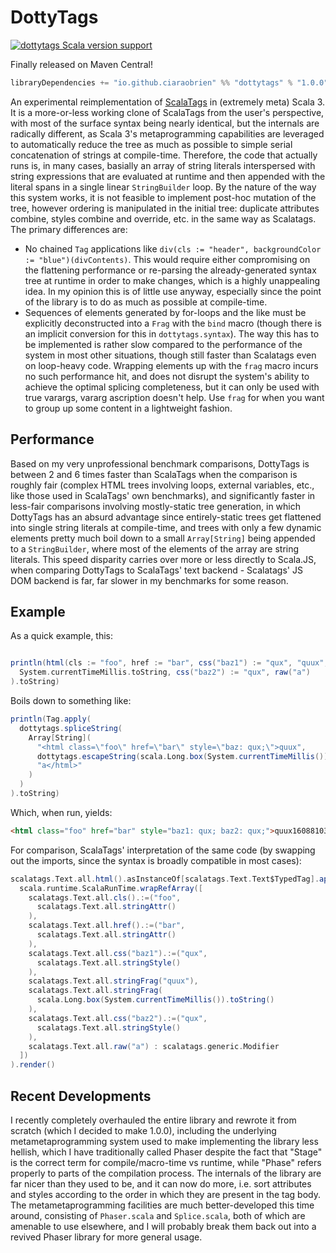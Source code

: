 # DottyTags
[![dottytags Scala version support](https://index.scala-lang.org/ciaraobrien/dottytags/dottytags/latest-by-scala-version.svg)](https://index.scala-lang.org/ciaraobrien/dottytags/dottytags)

Finally released on Maven Central!
```scala
libraryDependencies += "io.github.ciaraobrien" %% "dottytags" % "1.0.0"
```

An experimental reimplementation of [ScalaTags](http://www.lihaoyi.com/scalatags/) in (extremely meta) Scala 3. It is a more-or-less working clone of
ScalaTags from the user's perspective, with most of the surface syntax being nearly identical, but the internals are radically different, as Scala 3's 
metaprogramming capabilities are leveraged to automatically reduce the tree as much as possible to simple serial concatenation of strings at compile-time. 
Therefore, the code that actually runs is, in many cases, basially an array of string literals interspersed with string expressions that are evaluated at runtime 
and then appended with the literal spans in a single linear `StringBuilder` loop. By the nature of the way this system works, it is not feasible to implement
post-hoc mutation of the tree, however ordering is manipulated in the initial tree: duplicate attributes combine, styles combine and override, etc. in
the same way as Scalatags. The primary differences are:

* No chained `Tag` applications like `div(cls := "header", backgroundColor := "blue")(divContents)`. This would require either compromising on the flattening performance
  or re-parsing the already-generated syntax tree at runtime in order to make changes, which is a highly unappealing idea. In my opinion this is of little use anyway,
  especially since the point of the library is to do as much as possible at compile-time.
* Sequences of elements generated by for-loops and the like must be explicitly deconstructed into a `Frag` with the `bind` macro (though there is an implicit conversion for
  this in `dottytags.syntax`). The way this has to be implemented is rather slow compared to the performance of the system in most other situations, though still faster than 
  Scalatags even on loop-heavy code. Wrapping elements up with the `frag` macro incurs no such performance hit, and does not disrupt the system's ability to achieve the optimal
  splicing completeness, but it can only be used with true varargs, vararg ascription doesn't help. Use `frag` for when you want to group up some content in a lightweight fashion.

## Performance
Based on my very unprofessional benchmark comparisons, DottyTags is between 2 and 6 times faster than ScalaTags when
the comparison is roughly fair (complex HTML trees involving loops, external variables, etc., like those used in ScalaTags'
own benchmarks), and significantly faster in less-fair comparisons involving mostly-static tree generation, in which DottyTags has an absurd advantage
since entirely-static trees get flattened into single string literals at compile-time, and trees with only a few dynamic elements pretty much boil down to
a small `Array[String]` being appended to a `StringBuilder`, where most of the elements of the array are string literals. This speed disparity carries over more or
less directly to Scala.JS, when comparing DottyTags to ScalaTags' text backend - Scalatags' JS DOM backend is far, far slower in my benchmarks for some reason.

## Example
As a quick example, this:

```scala

println(html(cls := "foo", href := "bar", css("baz1") := "qux", "quux",
  System.currentTimeMillis.toString, css("baz2") := "qux", raw("a")
).toString)
```
Boils down to something like:
```scala
println(Tag.apply(
  dottytags.spliceString(
    Array[String](
      "<html class=\"foo\" href=\"bar\" style=\"baz: qux;\">quux",
      dottytags.escapeString(scala.Long.box(System.currentTimeMillis()).toString()), 
      "a</html>"
    )
  )
).toString)
```
Which, when run, yields:
```html
<html class="foo" href="bar" style="baz1: qux; baz2: qux;">quux1608810396295a</html>
```
For comparison, ScalaTags' interpretation of the same code (by swapping out the imports, since the syntax is broadly compatible in most cases):
```scala
scalatags.Text.all.html().asInstanceOf[scalatags.Text.Text$TypedTag].apply(
  scala.runtime.ScalaRunTime.wrapRefArray([
    scalatags.Text.all.cls().:=("foo",
      scalatags.Text.all.stringAttr()
    ),
    scalatags.Text.all.href().:=("bar",
      scalatags.Text.all.stringAttr()
    ),
    scalatags.Text.all.css("baz1").:=("qux",
      scalatags.Text.all.stringStyle()
    ),
    scalatags.Text.all.stringFrag("quux"),
    scalatags.Text.all.stringFrag(
      scala.Long.box(System.currentTimeMillis()).toString()
    ),
    scalatags.Text.all.css("baz2").:=("qux",
      scalatags.Text.all.stringStyle()
    ),
    scalatags.Text.all.raw("a") : scalatags.generic.Modifier
  ])
).render()
```

## Recent Developments
I recently completely overhauled the entire library and rewrote it from scratch (which I decided to make 1.0.0), including the 
underlying metametaprogramming system used to make implementing the library less hellish, which I have traditionally called Phaser
despite the fact that "Stage" is the correct term for compile/macro-time vs runtime, while "Phase" refers properly to parts of the 
compilation process. The internals of the library are far nicer than they used to be, and it can now do more, i.e. sort attributes 
and styles according to the order in which they are present in the tag body. The metametaprogramming facilities are much better-developed 
this time around, consisting of `Phaser.scala` and `Splice.scala`, both of which are amenable to use elsewhere, and I will probably 
break them back out into a revived Phaser library for more general usage.
